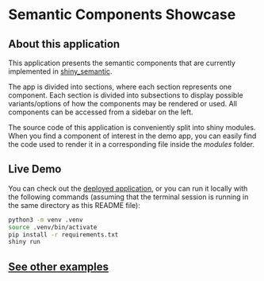 # Semantic Components Showcase

## About this application

This application presents the semantic components that are currently implemented in [shiny_semantic](https://github.com/Appsilon/py_shiny_semantic).

The app is divided into sections, where each section represents one component. Each section is divided into subsections to display possible variants/options of how the components may be rendered or used. All components can be accessed from a sidebar on the left.

The source code of this application is conveniently split into shiny modules. When you find a component of interest in the demo app, you can easily find the code used to render it in a corresponding file inside the _modules_ folder.

## Live Demo

You can check out the [deployed application](https://connect.appsilon.com/py_shiny_semantic/), or 
you can run it locally with the following commands (assuming that the terminal session is running in the same directory as this README file):

```bash
python3 -m venv .venv
source .venv/bin/activate
pip install -r requirements.txt
shiny run
```

## [See other examples](https://github.com/Appsilon/py_shiny_semantic_examples)
